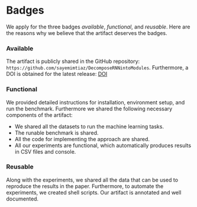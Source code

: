 # Badges

We apply for the three badges *available*, *functional*, and *reusable*. Here are the reasons why we believe that the artifact deserves the badges.

### Available
The artifact is publicly shared in the GitHub repository: `https://github.com/sayemimtiaz/DecomposeRNNintoModules`.
Furthermore, a DOI is obtained for the latest release:
[DOI](https://doi.org/10.57967/hf/0309)

### Functional
We provided detailed instructions for installation, environment setup, and run the benchmark. Furthermore we shared the following necessary components of the artifact:

* We shared all the datasets to run the machine learning tasks.
* The runable benchmark is shared.
* All the code for implementing the approach are shared.
* All our experiments are functional, which automatically produces results in CSV files and console.

### Reusable
Along with the experiments, we shared all the data that can be used to reproduce the results in the paper. Furthermore, to automate the experiments, we created shell scripts. Our artifact is annotated and well documented.

